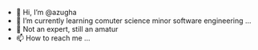 - 👋 Hi, I’m @azugha
- 🌱 I’m currently learning comuter science minor software engineering ...
- 💞️ Not an expert, still an amatur 
- 📫 How to reach me ...

<!---
azugha/azugha is a ✨ special ✨ repository because its `README.md` (this file) appears on your GitHub profile.
You can click the Preview link to take a look at your changes.
--->
